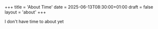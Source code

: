 +++
title = 'About Time'
date = 2025-06-13T08:30:00+01:00
draft = false
layout = 'about'
+++

I don't have time to about yet
